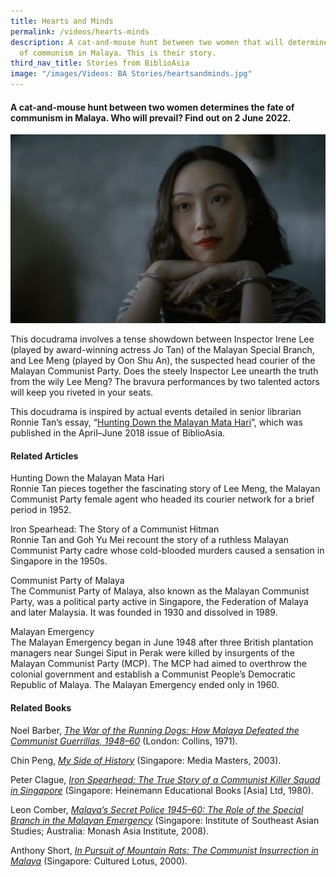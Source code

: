 ```yaml
---
title: Hearts and Minds
permalink: /videos/hearts-minds
description: A cat-and-mouse hunt between two women that will determine the fate
  of communism in Malaya. This is their story.
third_nav_title: Stories from BiblioAsia
image: "/images/Videos: BA Stories/heartsandminds.jpg"
---
```

#### A cat-and-mouse hunt between two women determines the fate of communism in Malaya. Who will prevail? Find out on 2 June 2022.

![Hearts and Minds Shu Ann](/images/Videos:%20BA%20Stories/heartsandminds.jpg)

This docudrama involves a tense showdown between Inspector Irene Lee (played by award-winning actress Jo Tan) of the Malayan Special Branch, and Lee Meng (played by Oon Shu An), the suspected head courier of the Malayan Communist Party. Does the steely Inspector Lee unearth the truth from the wily Lee Meng? The bravura performances by two talented actors will keep you riveted in your seats. 

This docudrama is inspired by actual events detailed in senior librarian Ronnie Tan’s essay, “[Hunting Down the Malayan Mata Hari](/vol-14/issue-1/apr-jun-2018/malayan-mata-hari/)”, which was published in the April–June 2018 issue of BiblioAsia.

#### Related Articles

<a style="text-decoration: none;" href="/vol-14/issue-1/apr-jun-2018/malayan-mata-hari/">Hunting Down the Malayan Mata Hari </a>
<br>Ronnie Tan pieces together the fascinating story of Lee Meng, the Malayan Communist Party female agent who headed its courier network for a brief period in 1952.

<a style="text-decoration: none;" href="/vol-14/issue-4/jan-mar-2019/iron-spearhead-hitmn/">Iron Spearhead: The Story of a Communist Hitman</a>
<br>Ronnie Tan and Goh Yu Mei recount the story of a ruthless Malayan Communist Party cadre whose cold-blooded murders caused a sensation in Singapore in the 1950s.

<a style="text-decoration: none;" href="https://eresources.nlb.gov.sg/infopedia/articles/SIP_2018-03-28_141257.html">Communist Party of Malaya</a>
<br>The Communist Party of Malaya, also known as the Malayan Communist Party, was a political party active in Singapore, the Federation of Malaya and later Malaysia. It was founded in 1930 and dissolved in 1989.

<a style="text-decoration: none;" href="https://eresources.nlb.gov.sg/infopedia/articles/SIP_2019-06-12_145539.html">Malayan Emergency</a>
<br>The Malayan Emergency began in June 1948 after three British plantation managers near Sungei Siput in Perak were killed by insurgents of the Malayan Communist Party (MCP). The MCP had aimed to overthrow the colonial government and establish a Communist People’s Democratic Republic of Malaya. The Malayan Emergency ended only in 1960. 

#### Related Books
Noel Barber, *[The War of the Running Dogs: How Malaya Defeated the Communist Guerrillas, 1948–60](https://eservice.nlb.gov.sg/item_holding_s.aspx?bid=839401)* (London: Collins, 1971). 

Chin Peng, *[My Side of History](https://eservice.nlb.gov.sg/item_holding.aspx?bid=12106841)* (Singapore: Media Masters, 2003). 

Peter Clague, *[Iron Spearhead: The True Story of a Communist Killer Squad in Singapore](https://eservice.nlb.gov.sg/item_holding.aspx?bid=4082295)* (Singapore: Heinemann Educational Books [Asia] Ltd, 1980). 

Leon Comber, *[Malaya’s Secret Police 1945–60: The Role of the Special Branch in the Malayan Emergency](https://eservice.nlb.gov.sg/item_holding.aspx?bid=13055676)* (Singapore: Institute of Southeast Asian Studies; Australia: Monash Asia Institute, 2008). 

Anthony Short, *[In Pursuit of Mountain Rats: The Communist Insurrection in Malaya](https://eservice.nlb.gov.sg/item_holding.aspx?bid=10102439)* (Singapore: Cultured Lotus, 2000).